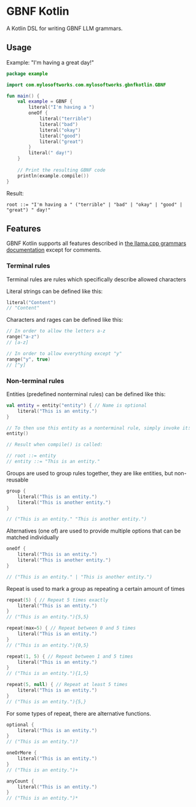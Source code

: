 # GBNF Kotlin
A Kotlin DSL for writing GBNF LLM grammars.

## Usage
Example: "I'm having a great day!"
```kotlin
package example

import com.mylosoftworks.com.mylosoftworks.gbnfkotlin.GBNF

fun main() {
    val example = GBNF {
        literal("I'm having a ")
        oneOf {
            literal("terrible")
            literal("bad")
            literal("okay")
            literal("good")
            literal("great")
        }
        literal(" day!")
    }
    
    // Print the resulting GBNF code
    println(example.compile())
}
```
Result:
```bnf
root ::= "I'm having a " ("terrible" | "bad" | "okay" | "good" | "great") " day!"
```

## Features
GBNF Kotlin supports all features described in [the llama.cpp grammars documentation](https://github.com/ggerganov/llama.cpp/blob/master/grammars/README.md) except for comments.

### Terminal rules
Terminal rules are rules which specifically describe allowed characters

Literal strings can be defined like this:
```kotlin
literal("Content")
// "Content"
```

Characters and rages can be defined like this:
```kotlin
// In order to allow the letters a-z
range("a-z")
// [a-z]

// In order to allow everything except "y"
range("y", true)
// [^y]
```

### Non-terminal rules
Entities (predefined nonterminal rules) can be defined like this:
```kotlin
val entity = entity("entity") { // Name is optional
    literal("This is an entity.")
}

// To then use this entity as a nonterminal rule, simply invoke it:
entity()

// Result when compile() is called:

// root ::= entity
// entity ::= "This is an entity."
```

Groups are used to group rules together, they are like entities, but non-reusable
```kotlin
group {
    literal("This is an entity.")
    literal("This is another entity.")
}

// ("This is an entity." "This is another entity.")
```

Alternatives (one of) are used to provide multiple options that can be matched individually
```kotlin
oneOf {
    literal("This is an entity.")
    literal("This is another entity.")
}

// ("This is an entity." | "This is another entity.")
```

Repeat is used to mark a group as repeating a certain amount of times
```kotlin
repeat(5) { // Repeat 5 times exactly
    literal("This is an entity.")
}
// ("This is an entity."){5,5}

repeat(max=5) { // Repeat between 0 and 5 times
    literal("This is an entity.")
}
// ("This is an entity."){0,5}

repeat(1, 5) { // Repeat between 1 and 5 times
    literal("This is an entity.")
}
// ("This is an entity."){1,5}

repeat(5, null) { // Repeat at least 5 times
    literal("This is an entity.")
}
// ("This is an entity."){5,}
```

For some types of repeat, there are alternative functions.
```kotlin
optional {
    literal("This is an entity.")
}
// ("This is an entity.")?

oneOrMore {
    literal("This is an entity.")
}
// ("This is an entity.")+

anyCount {
    literal("This is an entity.")
}
// ("This is an entity.")*
```